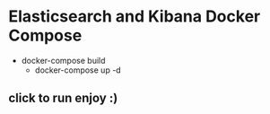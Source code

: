 # Elasticsearch and Kibana Docker Compose
- docker-compose build      
  - docker-compose up -d

## <a name="http://127.0.0.1:5601">click to run  enjoy :)</a>



